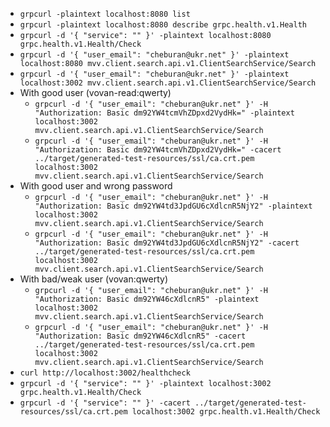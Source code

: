 

 - `grpcurl -plaintext localhost:8080 list`
 - `grpcurl -plaintext localhost:8080 describe grpc.health.v1.Health`
 - `grpcurl -d '{ "service": "" }' -plaintext localhost:8080 grpc.health.v1.Health/Check`
 - `grpcurl -d '{ "user_email": "cheburan@ukr.net" }' -plaintext localhost:8080 mvv.client.search.api.v1.ClientSearchService/Search`
 - `grpcurl -d '{ "user_email": "cheburan@ukr.net" }' -plaintext localhost:3002 mvv.client.search.api.v1.ClientSearchService/Search`
 - With good user (vovan-read:qwerty)
   - `grpcurl -d '{ "user_email": "cheburan@ukr.net" }' -H "Authorization: Basic dm92YW4tcmVhZDpxd2VydHk=" -plaintext localhost:3002 mvv.client.search.api.v1.ClientSearchService/Search`
   - `grpcurl -d '{ "user_email": "cheburan@ukr.net" }' -H "Authorization: Basic dm92YW4tcmVhZDpxd2VydHk=" -cacert ../target/generated-test-resources/ssl/ca.crt.pem localhost:3002 mvv.client.search.api.v1.ClientSearchService/Search`
 - With good user and wrong password
   - `grpcurl -d '{ "user_email": "cheburan@ukr.net" }' -H "Authorization: Basic dm92YW4td3JpdGU6cXdlcnR5NjY2" -plaintext localhost:3002 mvv.client.search.api.v1.ClientSearchService/Search`
   - `grpcurl -d '{ "user_email": "cheburan@ukr.net" }' -H "Authorization: Basic dm92YW4td3JpdGU6cXdlcnR5NjY2" -cacert ../target/generated-test-resources/ssl/ca.crt.pem localhost:3002 mvv.client.search.api.v1.ClientSearchService/Search`
 - With bad/weak user (vovan:qwerty)
   - `grpcurl -d '{ "user_email": "cheburan@ukr.net" }' -H "Authorization: Basic dm92YW46cXdlcnR5" -plaintext localhost:3002 mvv.client.search.api.v1.ClientSearchService/Search`
   - `grpcurl -d '{ "user_email": "cheburan@ukr.net" }' -H "Authorization: Basic dm92YW46cXdlcnR5" -cacert ../target/generated-test-resources/ssl/ca.crt.pem localhost:3002 mvv.client.search.api.v1.ClientSearchService/Search`
 - `curl http://localhost:3002/healthcheck`
 - `grpcurl -d '{ "service": "" }' -plaintext localhost:3002 grpc.health.v1.Health/Check`
 - `grpcurl -d '{ "service": "" }' -cacert ../target/generated-test-resources/ssl/ca.crt.pem localhost:3002 grpc.health.v1.Health/Check`
